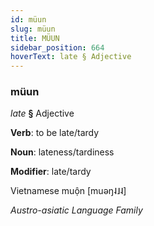 ```yaml
---
id: müun
slug: müun
title: MÜUN
sidebar_position: 664
hoverText: late § Adjective
---
```


### müun

*late* **§** Adjective

**Verb**: to be late/tardy

**Noun**: lateness/tardiness

**Modifier**: late/tardy

Vietnamese muộn [muəŋ˨˩˨]

*Austro-asiatic Language Family*